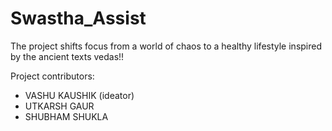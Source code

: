 # Swastha_Assist

The project shifts focus from a world of chaos to a healthy lifestyle inspired by the ancient texts vedas!!








Project contributors:
- VASHU KAUSHIK (ideator)
- UTKARSH GAUR 
- SHUBHAM SHUKLA
